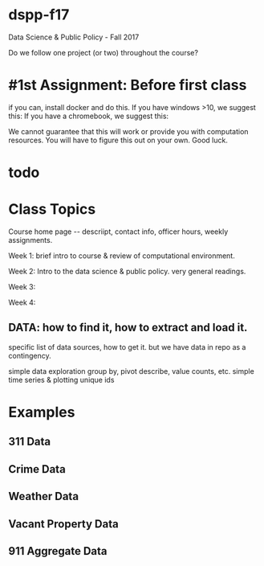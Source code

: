 # dspp-f17
Data Science &amp; Public Policy - Fall 2017

Do we follow one project (or two) throughout the course? 


# #1st Assignment: Before first class
if you can, install docker and do this. 
If you have windows >10, we suggest this: 
If you have a chromebook, we suggest this: 

We cannot guarantee that this will work or provide you with computation resources.  You will have to figure this out on your own. Good luck. 

# todo 


# Class Topics

Course home page -- descriipt, contact info, officer hours, weekly assignments. 

Week 1: brief intro to course & review of computational environment.  

Week 2: Intro to the data science & public policy.  very general readings. 

Week 3: 

Week 4: 

## DATA: how to find it, how to extract and load it. 
specific list of data sources, how to get it. 
but we have data in repo as a contingency. 

simple data exploration
group by, pivot
describe, value counts, etc. 
simple time series & plotting
unique ids


# Examples

## 311 Data

## Crime Data

## Weather Data

## Vacant Property Data

## 911 Aggregate Data 




